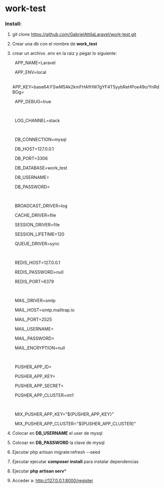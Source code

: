 # work-test #

### Install: ###

1. git clone  https://github.com/GabrielAttilaLaravel/work-test.git
2. Crear una db con el nombre de **work_test**
3. crear un archivo .env en la raiz y pegar lo siguiente:

    &nbsp;
    APP_NAME=Laravel
    
    &nbsp;
    APP_ENV=local
    
    &nbsp;
    APP_KEY=base64:FSwM5Ak2kmFHAfHW7gYF4T5yybReHPoe49o/YnRdBOg=
    
    &nbsp;
    APP_DEBUG=true
    
    &nbsp;
    
    &nbsp;
    LOG_CHANNEL=stack
    
    &nbsp;
    
    &nbsp;
    DB_CONNECTION=mysql
    
    &nbsp;
    DB_HOST=127.0.0.1
    
    &nbsp;
    DB_PORT=3306
    
    &nbsp;
    DB_DATABASE=work_test
    
    &nbsp;
    DB_USERNAME=
    
    &nbsp;
    DB_PASSWORD=
    
    &nbsp;
    
    &nbsp;
    BROADCAST_DRIVER=log
    
    &nbsp;
    CACHE_DRIVER=file
    
    &nbsp;
    SESSION_DRIVER=file
    
    &nbsp;
    SESSION_LIFETIME=120
    
    &nbsp;
    QUEUE_DRIVER=sync
    
    &nbsp;
    
    &nbsp;
    REDIS_HOST=127.0.0.1
    
    &nbsp;
    REDIS_PASSWORD=null
    
    &nbsp;
    REDIS_PORT=6379
    
    &nbsp;
    
    &nbsp;
    MAIL_DRIVER=smtp
    
    &nbsp;
    MAIL_HOST=smtp.mailtrap.io
    
    &nbsp;
    MAIL_PORT=2525
    
    &nbsp;
    MAIL_USERNAME=
    
    &nbsp;
    MAIL_PASSWORD=
    
    &nbsp;
    MAIL_ENCRYPTION=null
    
    &nbsp;
    
    &nbsp;
    PUSHER_APP_ID=
    
    &nbsp;
    PUSHER_APP_KEY=
    
    &nbsp;
    PUSHER_APP_SECRET=
    
    &nbsp;
    PUSHER_APP_CLUSTER=mt1
    
    &nbsp;
    
    &nbsp;
    MIX_PUSHER_APP_KEY="${PUSHER_APP_KEY}"
    
    &nbsp;
    MIX_PUSHER_APP_CLUSTER="${PUSHER_APP_CLUSTER}"

5. Colocar en **DB_USERNAME** el user de mysql
6. Colcoar en **DB_PASSWORD** la clave de mysql
7. Ejecutar php artisan migrate:refresh --seed
8. Ejecutar ejecutar **composer install** para instalar dependencias
9. Ejecutar **php artisan serv***
10. Acceder a: http://127.0.0.1:8000/register